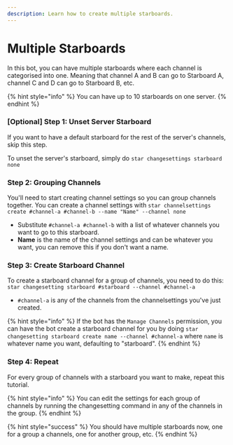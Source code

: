 ```yaml
---
description: Learn how to create multiple starboards.
---
```


# Multiple Starboards

In this bot, you can have multiple starboards where each channel is categorised into one. Meaning that channel A and B can go to Starboard A, channel C and D can go to Starboard B, etc.

{% hint style="info" %}
You can have up to 10 starboards on one server.
{% endhint %}

### \[Optional\] Step 1: Unset Server Starboard

If you want to have a default starboard for the rest of the server's channels, skip this step.

To unset the server's starboard, simply do `star changesettings starboard none`

### Step 2: Grouping Channels

You'll need to start creating channel settings so you can group channels together. You can create a channel settings with `star channelsettings create #channel-a #channel-b --name "Name" --channel none`

* Substitute `#channel-a #channel-b` with a list of whatever channels you want to go to this starboard.
* **Name** is the name of the channel settings and can be whatever you want, you can remove this if you don't want a name.

### Step 3: Create Starboard Channel

To create a starboard channel for a group of channels, you need to do this: `star changesetting starboard #starboard --channel #channel-a`

* `#channel-a` is any of the channels from the channelsettings you've just created. 

{% hint style="info" %}
If the bot has the `Manage Channels` permission, you can have the bot create a starboard channel for you by doing `star changesetting starboard create name --channel #channel-a` where `name` is whatever name you want, defaulting to "starboard".
{% endhint %}

### Step 4: Repeat

For every group of channels with a starboard you want to make, repeat this tutorial.

{% hint style="info" %}
You can edit the settings for each group of channels by running the changesetting command in any of the channels in the group.
{% endhint %}

{% hint style="success" %}
You should have multiple starboards now, one for a group a channels, one for another group, etc.
{% endhint %}

